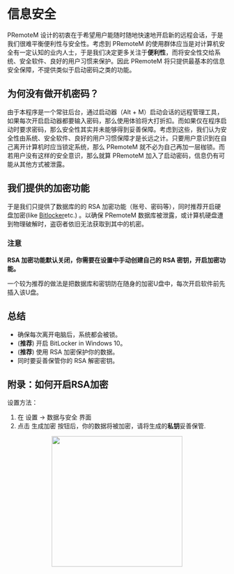 # 信息安全

PRemoteM 设计的初衷在于希望用户能随时随地快速地开启新的远程会话，于是我们很难平衡便利性与安全性。考虑到 PRemoteM 的使用群体应当是对计算机安全有一定认知的业内人士，于是我们决定更多关注于**便利性**，而将安全性交给系统、安全软件、良好的用户习惯来保护。因此 PRemoteM 将只提供最基本的信息安全保障，不提供类似于启动密码之类的功能。

## 为何没有做开机密码？

由于本程序是一个常驻后台，通过启动器（Alt + M）启动会话的远程管理工具，如果每次开启启动器都要输入密码，那么使用体验将大打折扣。而如果仅在程序启动时要求密码，那么安全性其实并未能够得到妥善保障。考虑到这些，我们认为安全性由系统、安全软件、良好的用户习惯保障才是长远之计。只要用户意识到在自己离开计算机时应当锁定系统，那么 PRemoteM 就不必为自己再加一层枷锁。而若用户没有这样的安全意识，那么就算 PRemoteM 加入了启动密码，信息仍有可能从其他方式被泄露。

## 我们提供的加密功能

于是我们只提供了数据库的的 RSA 加密功能（账号、密码等），同时推荐开启硬盘加密(like [Bitlocker](https://docs.microsoft.com/en-us/windows/security/information-protection/)etc.) 。以确保 PRemoteM 数据库被泄露，或计算机硬盘遭到物理破解时，盗窃者依旧无法获取到其中的机密。

### 注意
**RSA 加密功能默认关闭，你需要在设置中手动创建自己的 RSA 密钥，开启加密功能。**

一个较为推荐的做法是把数据库和密钥防在随身的加密U盘中，每次开启软件前先插入该U盘。

## 总结

- 确保每次离开电脑后，系统都会被锁。
- (**推荐**) 开启 BitLocker in Windows 10。
- (**推荐**) 使用 RSA 加密保护你的数据。
- 同时要妥善保管你的 RSA 解密密钥。

## 附录：如何开启RSA加密

设置方法：

1. 在 <kbd>设置</kbd> → <kbd>数据与安全</kbd> 界面
2. 点击 <kbd>生成加密</kbd> 按钮后，你的数据将被加密，请将生成的**私钥**妥善保管.

<p align="center">
    <img src="https://github.com/VShawn/PRemoteM/raw/Doc/DocPic/Encryption.jpg" width="300"/>
</p>